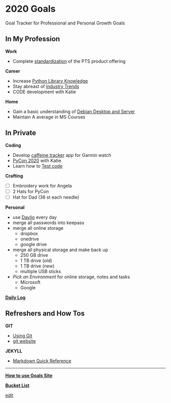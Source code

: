 # 2020 Goals
Goal Tracker for Professional and Personal Growth Goals

## In My Profession ##

**Work**

- Complete [standardization](https://ch3ck3rs.github.io/Goals/2020Goals/Professional/PTS-Product_line.html) of the PTS product offering

**Career**

 - Increase [Python Library Knowledge](https://ch3ck3rs.github.io/Goals/2020Goals/Professional/Python-Library.html)
- Stay abreast of [Industry Trends](https://ch3ck3rs.github.io/Goals/2020Goals/Professional/Industry-Awareness.html)
- CODE development with Katie

**Home**

- Gain a basic understanding of [Debian Desktop and Server](https://ch3ck3rs.github.io/Goals/2020Goals/Professional/Basic-Debian.html)
- Maintain A average in MS Courses


## In Private ##

**Coding**

- Develop [caffeine tracker](https://ch3ck3rs.github.io/Goals/2020Goals/Personal/Garmin-App.html) app for Garmin watch
- [PyCon 2020](https://ch3ck3rs.github.io/Goals/2020Goals/Personal/PyCon-2020.html) with Katie
- Learn how to [Test code](https://ch3ck3rs.github.io/Goals/2020Goals/Personal/Code-Test.html)

**Crafting**

- [ ] Embroidery work for Angela
- [ ] 2 Hats for PyCon
- [ ] Hat for Dad (36 st each needle)

**Personal**

- use [Daylio](https://ch3ck3rs.github.io/Goals/2020Goals/Personal/Daylio.html) every day
- merge all passwords into keepass
- merge all online storage
	- dropbox
	- onedrive
	- google drive
- merge all physical storage and make back up
	- 250 GB drive
	- 1 TB drive (old)
	- 1 TB drive (new)
	- multiple USB sticks
- *Pick an Environment* for online storage, notes and tasks
	- Microsoft
	- Google


**[Daily Log](https://ch3ck3rs.github.io/Goals/Weekly-Log/log-home.html)**

## Refreshers and How Tos ##

**GIT**

- [Using Git](https://ch3ck3rs.github.io/Goals/2020Goals/Professional/Using-Git.html)
- [git website](https://git-scm.com/book/en/v2/Git-Basics-Working-with-Remotes)

**JEKYLL**

- [Markdown Quick Reference](https://gist.github.com/roachhd/779fa77e9b90fe945b0c)


---

[**How to use Goals Site**](https://ch3ck3rs.github.io/Goals/How-to-use-Goals.html)


[**Bucket List**](https://ch3ck3rs.github.io/Goals/Bucket-List.html)

[edit](https://github.com/ch3ck3rs/Goals/blob/gh-pages/README.md)

